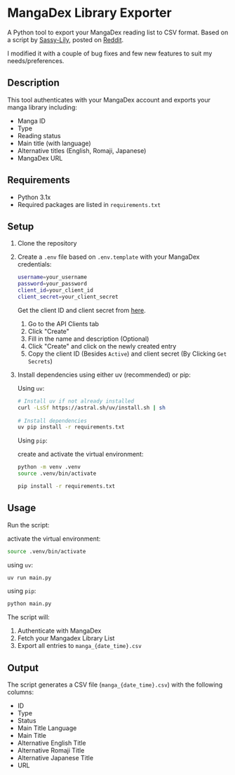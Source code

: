 # MangaDex Library Exporter

A Python tool to export your MangaDex reading list to CSV format. Based on a script by [Sassy-Lily](https://github.com/sassy-lily/mangadex-follows-exporter), posted on [Reddit](https://www.reddit.com/r/mangadex/comments/1kq664i/update_i_created_a_scriptprogram_to_download_your/). 

I modified it with a couple of bug fixes and few new features to suit my needs/preferences.

## Description

This tool authenticates with your MangaDex account and exports your manga library including:
- Manga ID
- Type
- Reading status
- Main title (with language)
- Alternative titles (English, Romaji, Japanese)
- MangaDex URL

## Requirements

- Python 3.1x
- Required packages are listed in `requirements.txt`

## Setup 

1. Clone the repository

2. Create a `.env` file based on `.env.template` with your MangaDex credentials:

    ```sh
    username=your_username
    password=your_password
    client_id=your_client_id
    client_secret=your_client_secret
    ```

    Get the client ID and client secret from [here](https://mangadex.org/settings). 
    1. Go to the API Clients tab
    2. Click "Create"
    3. Fill in the name and description (Optional)
    4. Click "Create" and click on the newly created entry
    5. Copy the client ID (Besides `Active`) and client secret (By Clicking `Get Secrets`)

3. Install dependencies using either uv (recommended) or pip:

    Using `uv`:

    ```sh
    # Install uv if not already installed
    curl -LsSf https://astral.sh/uv/install.sh | sh
        
    # Install dependencies
    uv pip install -r requirements.txt
    ```

    Using `pip`:

    create and activate the virtual environment:

    ```sh
    python -m venv .venv
    source .venv/bin/activate
    ```

    ```sh
    pip install -r requirements.txt
    ```

## Usage

Run the script:

activate the virtual environment:
```sh
source .venv/bin/activate
```

using `uv`:
```sh 
uv run main.py
```

using `pip`:
```sh
python main.py
```

The script will:
1. Authenticate with MangaDex
2. Fetch your Mangadex Library List
3. Export all entries to `manga_{date_time}.csv`

## Output

The script generates a CSV file (`manga_{date_time}.csv`) with the following columns:
- ID
- Type
- Status
- Main Title Language
- Main Title
- Alternative English Title
- Alternative Romaji Title
- Alternative Japanese Title
- URL